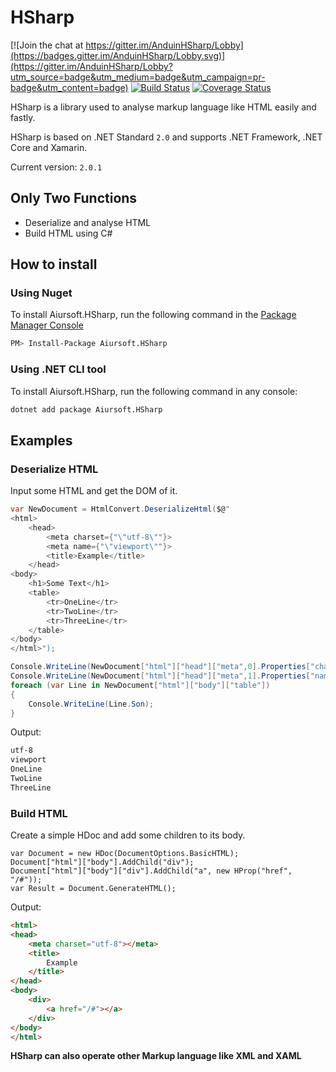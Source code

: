# HSharp

[![Join the chat at https://gitter.im/AnduinHSharp/Lobby](https://badges.gitter.im/AnduinHSharp/Lobby.svg)](https://gitter.im/AnduinHSharp/Lobby?utm_source=badge&utm_medium=badge&utm_campaign=pr-badge&utm_content=badge)
[![Build Status](https://travis-ci.org/Anduin2017/HSharp.svg?branch=master)](https://travis-ci.org/Anduin2017/HSharp)
[![Coverage Status](https://coveralls.io/repos/github/Anduin2017/HSharp/badge.svg?branch=master)](https://coveralls.io/github/Anduin2017/HSharp?branch=master)

HSharp is a library used to analyse markup language like HTML easily and fastly.

HSharp is based on .NET Standard `2.0` and supports .NET Framework, .NET Core and Xamarin.

Current version: `2.0.1`

## Only Two Functions

* Deserialize and analyse HTML
* Build HTML using C#

## How to install

### Using Nuget

To install Aiursoft.HSharp, run the following command in the [Package Manager Console](https://docs.nuget.org/docs/start-here/using-the-package-manager-console)

````bash
PM> Install-Package Aiursoft.HSharp
````

### Using .NET CLI tool

To install Aiursoft.HSharp, run the following command in any console:

````bash
dotnet add package Aiursoft.HSharp
````

## Examples

### Deserialize HTML

Input some HTML and get the DOM of it.

````csharp
var NewDocument = HtmlConvert.DeserializeHtml($@"
<html>
    <head>
        <meta charset={"\"utf-8\""}>
        <meta name={"\"viewport\""}>
        <title>Example</title>
    </head>
<body>
    <h1>Some Text</h1>
    <table>
        <tr>OneLine</tr>
        <tr>TwoLine</tr>
        <tr>ThreeLine</tr>
    </table>
</body>
</html>");

Console.WriteLine(NewDocument["html"]["head"]["meta",0].Properties["charset"]);
Console.WriteLine(NewDocument["html"]["head"]["meta",1].Properties["name"]);
foreach (var Line in NewDocument["html"]["body"]["table"])
{
    Console.WriteLine(Line.Son);
}
````

Output:

````html
utf-8
viewport
OneLine
TwoLine
ThreeLine
````

### Build HTML

Create a simple HDoc and add some children to its body.

````CSharp
var Document = new HDoc(DocumentOptions.BasicHTML);
Document["html"]["body"].AddChild("div");
Document["html"]["body"]["div"].AddChild("a", new HProp("href", "/#"));
var Result = Document.GenerateHTML();
````

Output:

````html
<html>
<head>
    <meta charset="utf-8"></meta>
    <title>
        Example
    </title>
</head>
<body>
    <div>
        <a href="/#"></a>
    </div>
</body>
</html>
````

**HSharp can also operate other Markup language like XML and XAML**
